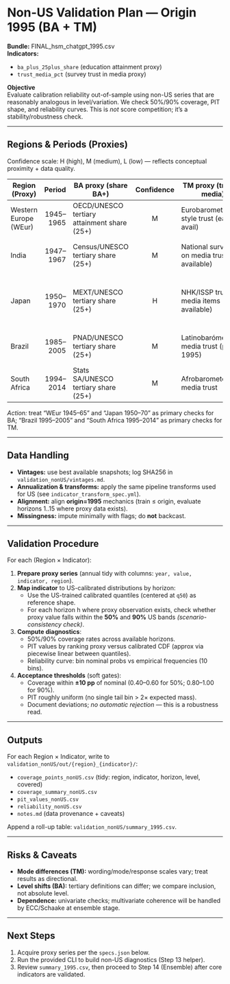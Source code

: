 # Non-US Validation Plan — Origin 1995 (BA + TM)

**Bundle:** FINAL_hsm_chatgpt_1995.csv  
**Indicators:** 
- `ba_plus_25plus_share` (education attainment proxy)
- `trust_media_pct` (survey trust in media proxy)

**Objective**  
Evaluate calibration reliability out-of-sample using non-US series that are reasonably analogous in level/variation. We check 50%/90% coverage, PIT shape, and reliability curves. This is *not* score competition; it’s a stability/robustness check.

---

## Regions & Periods (Proxies)

Confidence scale: H (high), M (medium), L (low) — reflects conceptual proximity + data quality.

| Region (Proxy) | Period | BA proxy (share BA+) | Confidence | TM proxy (trust in media) | Confidence | Notes |
|---|---:|---|:---:|---|:---:|---|
| Western Europe (WEur) | 1945–1965 | OECD/UNESCO tertiary attainment share (25+) | M | Eurobarometer/ESS style trust (earliest avail) | L | Earlier survey modes vary; TM sparse pre-1970s. |
| India | 1947–1967 | Census/UNESCO tertiary share (25+) | M | National surveys on media trust (if available) | L | Mode/coverage issues likely; mark as exploratory. |
| Japan | 1950–1970 | MEXT/UNESCO tertiary share (25+) | H | NHK/ISSP trust media items (when available) | M | Strong administrative stats; survey mode modernizes in 1960s. |
| Brazil | 1985–2005 | PNAD/UNESCO tertiary share (25+) | M | Latinobarómetro media trust (post-1995) | M | TM starts mid-1990s; align origins accordingly. |
| South Africa | 1994–2014 | Stats SA/UNESCO tertiary share (25+) | M | Afrobarometer media trust | M | Good for TM; BA proxy quality moderate. |

*Action:* treat “WEur 1945–65” and “Japan 1950–70” as primary checks for BA; “Brazil 1995–2005” and “South Africa 1995–2014” as primary checks for TM.

---

## Data Handling

- **Vintages:** use best available snapshots; log SHA256 in `validation_nonUS/vintages.md`.
- **Annualization & transforms:** apply the same pipeline transforms used for US (see `indicator_transform_spec.yml`).
- **Alignment:** align **origin=1995** mechanics (train ≤ origin, evaluate horizons 1..15 where proxy data exists).
- **Missingness:** impute minimally with flags; do **not** backcast.

---

## Validation Procedure

For each (Region × Indicator):

1. **Prepare proxy series** (annual tidy with columns: `year, value, indicator, region`).
2. **Map indicator** to US-calibrated distributions by horizon:
   - Use the US-trained calibrated quantiles (centered at `q50`) as reference shape.
   - For each horizon h where proxy observation exists, check whether proxy value falls within the **50%** and **90%** US bands *(scenario-consistency check)*.
3. **Compute diagnostics**:
   - 50%/90% coverage rates across available horizons.
   - PIT values by ranking proxy versus calibrated CDF (approx via piecewise linear between quantiles).
   - Reliability curve: bin nominal probs vs empirical frequencies (10 bins).
4. **Acceptance thresholds** (soft gates):
   - Coverage within **±10 pp** of nominal (0.40–0.60 for 50%; 0.80–1.00 for 90%).
   - PIT roughly uniform (no single tail bin > 2× expected mass).
   - Document deviations; *no automatic rejection* — this is a robustness read.

---

## Outputs

For each Region × Indicator, write to `validation_nonUS/out/{region}_{indicator}/`:
- `coverage_points_nonUS.csv`  (tidy: region, indicator, horizon, level, covered)
- `coverage_summary_nonUS.csv`
- `pit_values_nonUS.csv`
- `reliability_nonUS.csv`
- `notes.md` (data provenance + caveats)

Append a roll-up table: `validation_nonUS/summary_1995.csv`.

---

## Risks & Caveats

- **Mode differences (TM):** wording/mode/response scales vary; treat results as directional.
- **Level shifts (BA):** tertiary definitions can differ; we compare inclusion, not absolute level.
- **Dependence:** univariate checks; multivariate coherence will be handled by ECC/Schaake at ensemble stage.

---

## Next Steps

1. Acquire proxy series per the `specs.json` below.  
2. Run the provided CLI to build non-US diagnostics (Step 13 helper).  
3. Review `summary_1995.csv`, then proceed to Step 14 (Ensemble) after core indicators are validated.
